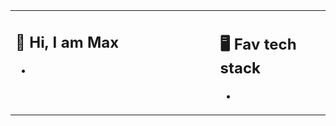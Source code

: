 <table><tr><td valign="top" width="65%">

## 👋 Hi, I am Max

- 
 
</td><td valign="top" width="35%">

## 🖥️ Fav tech stack

- 
 
</tr></tr></table> 
